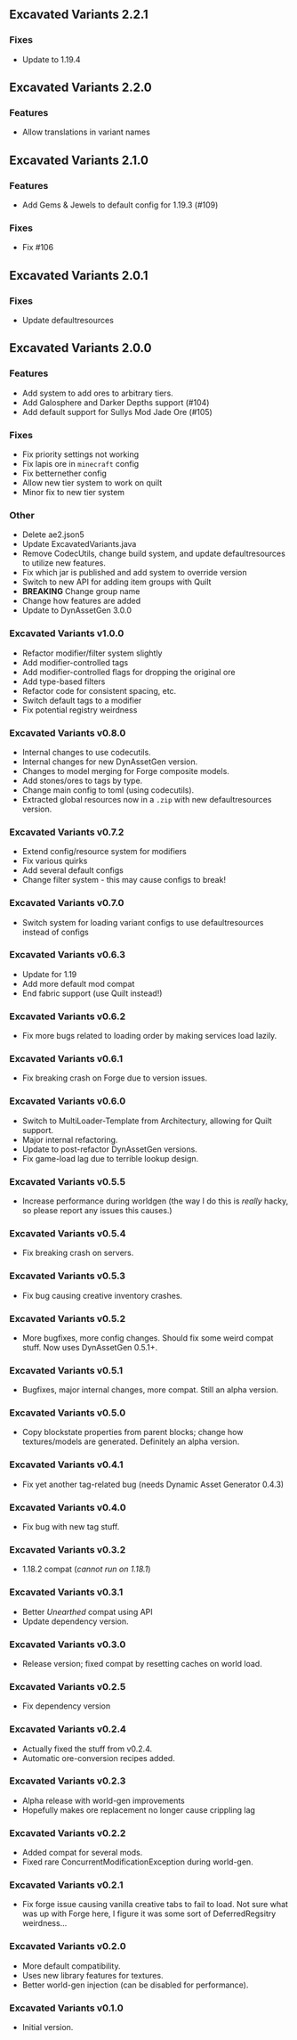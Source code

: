 ## Excavated Variants 2.2.1

### Fixes
- Update to 1.19.4

## Excavated Variants 2.2.0

### Features
- Allow translations in variant names

## Excavated Variants 2.1.0

### Features
- Add Gems & Jewels to default config for 1.19.3 (#109)
### Fixes
- Fix #106

## Excavated Variants 2.0.1

### Fixes
- Update defaultresources

## Excavated Variants 2.0.0

### Features
- Add system to add ores to arbitrary tiers.
- Add Galosphere and Darker Depths support (#104)
- Add default support for Sullys Mod Jade Ore (#105)
### Fixes
- Fix priority settings not working
- Fix lapis ore in `minecraft` config
- Fix betternether config
- Allow new tier system to work on quilt
- Minor fix to new tier system
### Other
- Delete ae2.json5
- Update ExcavatedVariants.java
- Remove CodecUtils, change build system, and update defaultresources to utilize new features.
- Fix which jar is published and add system to override version
- Switch to new API for adding item groups with Quilt
- **BREAKING** Change group name
- Change how features are added
- Update to DynAssetGen 3.0.0

### Excavated Variants v1.0.0

- Refactor modifier/filter system slightly
- Add modifier-controlled tags
- Add modifier-controlled flags for dropping the original ore
- Add type-based filters
- Refactor code for consistent spacing, etc.
- Switch default tags to a modifier
- Fix potential registry weirdness

### Excavated Variants v0.8.0

- Internal changes to use codecutils.
- Internal changes for new DynAssetGen version.
- Changes to model merging for Forge composite models.
- Add stones/ores to tags by type.
- Change main config to toml (using codecutils).
- Extracted global resources now in a `.zip` with new defaultresources version.

### Excavated Variants v0.7.2

- Extend config/resource system for modifiers
- Fix various quirks
- Add several default configs
- Change filter system - this may cause configs to break!

### Excavated Variants v0.7.0

- Switch system for loading variant configs to use defaultresources instead of configs

### Excavated Variants v0.6.3

- Update for 1.19
- Add more default mod compat
- End fabric support (use Quilt instead!)

### Excavated Variants v0.6.2

- Fix more bugs related to loading order by making services load lazily.

### Excavated Variants v0.6.1

- Fix breaking crash on Forge due to version issues.

### Excavated Variants v0.6.0

- Switch to MultiLoader-Template from Architectury, allowing for Quilt support.
- Major internal refactoring.
- Update to post-refactor DynAssetGen versions.
- Fix game-load lag due to terrible lookup design.

### Excavated Variants v0.5.5

- Increase performance during worldgen (the way I do this is *really* hacky, so please report any issues this causes.)

### Excavated Variants v0.5.4

- Fix breaking crash on servers.

### Excavated Variants v0.5.3

- Fix bug causing creative inventory crashes.

### Excavated Variants v0.5.2

- More bugfixes, more config changes. Should fix some weird compat stuff. Now uses DynAssetGen 0.5.1+.

### Excavated Variants v0.5.1

- Bugfixes, major internal changes, more compat. Still an alpha version.

### Excavated Variants v0.5.0

- Copy blockstate properties from parent blocks; change how textures/models are generated. Definitely an alpha version.

### Excavated Variants v0.4.1

- Fix yet another tag-related bug (needs Dynamic Asset Generator 0.4.3)

### Excavated Variants v0.4.0

- Fix bug with new tag stuff.

### Excavated Variants v0.3.2

- 1.18.2 compat (*cannot run on 1.18.1*)

### Excavated Variants v0.3.1

- Better *Unearthed* compat using API
- Update dependency version.

### Excavated Variants v0.3.0

- Release version; fixed compat by resetting caches on world load.

### Excavated Variants v0.2.5

- Fix dependency version

### Excavated Variants v0.2.4

- Actually fixed the stuff from v0.2.4.
- Automatic ore-conversion recipes added.

### Excavated Variants v0.2.3

- Alpha release with world-gen improvements
- Hopefully makes ore replacement no longer cause crippling lag

### Excavated Variants v0.2.2

- Added compat for several mods.
- Fixed rare ConcurrentModificationException during world-gen.

### Excavated Variants v0.2.1

- Fix forge issue causing vanilla creative tabs to fail to load. Not sure what was up with Forge here, I figure it was some sort of DeferredRegsitry weirdness...

### Excavated Variants v0.2.0

- More default compatibility.
- Uses new library features for textures.
- Better world-gen injection (can be disabled for performance).

### Excavated Variants v0.1.0

- Initial version.
